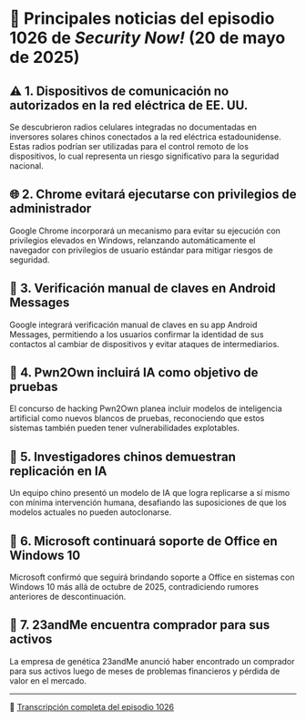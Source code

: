 # 📰 Principales noticias del episodio 1026 de *Security Now!* (20 de mayo de 2025)

## ⚠️ 1. Dispositivos de comunicación no autorizados en la red eléctrica de EE. UU.
Se descubrieron radios celulares integradas no documentadas en inversores solares chinos conectados a la red eléctrica estadounidense. Estas radios podrían ser utilizadas para el control remoto de los dispositivos, lo cual representa un riesgo significativo para la seguridad nacional.

## 🌐 2. Chrome evitará ejecutarse con privilegios de administrador
Google Chrome incorporará un mecanismo para evitar su ejecución con privilegios elevados en Windows, relanzando automáticamente el navegador con privilegios de usuario estándar para mitigar riesgos de seguridad.

## 🔐 3. Verificación manual de claves en Android Messages
Google integrará verificación manual de claves en su app Android Messages, permitiendo a los usuarios confirmar la identidad de sus contactos al cambiar de dispositivos y evitar ataques de intermediarios.

## 🧠 4. Pwn2Own incluirá IA como objetivo de pruebas
El concurso de hacking Pwn2Own planea incluir modelos de inteligencia artificial como nuevos blancos de pruebas, reconociendo que estos sistemas también pueden tener vulnerabilidades explotables.

## 🤖 5. Investigadores chinos demuestran replicación en IA
Un equipo chino presentó un modelo de IA que logra replicarse a sí mismo con mínima intervención humana, desafiando las suposiciones de que los modelos actuales no pueden autoclonarse.

## 📝 6. Microsoft continuará soporte de Office en Windows 10
Microsoft confirmó que seguirá brindando soporte a Office en sistemas con Windows 10 más allá de octubre de 2025, contradiciendo rumores anteriores de descontinuación.

## 🧬 7. 23andMe encuentra comprador para sus activos
La empresa de genética 23andMe anunció haber encontrado un comprador para sus activos luego de meses de problemas financieros y pérdida de valor en el mercado.

---

🔗 [Transcripción completa del episodio 1026](https://www.grc.com/sn/sn-1026.htm)
